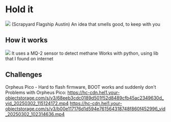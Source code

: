 # Hold it
<img src="https://hc-cdn.hel1.your-objectstorage.com/s/v3/c347abaee67de7b194fbe064fcfb758b3c06216c_img_4222-2.jpg"></img>
(Scrapyard Flagship Austin) An idea that smells good, to keep with you

## How it works
<img src="https://hc-cdn.hel1.your-objectstorage.com/s/v3/065ba6f0c0a32b40469e7b67115365ddfeec2328_fartingundies-1501850018.jpg"></img>
It uses a MQ-2 sensor to detect methane
Works with python, using lib that I found on internet 

## Challenges
Orpheus Pico - Hard to flash firmware, BOOT works and suddenly don't
Problems with Orpheus Pico:
https://hc-cdn.hel1.your-objectstorage.com/s/v3/68eeb3cdc0189d501f52d8489cfb45ac2349630d_vid_20250302_115124172.mp4
https://hc-cdn.hel1.your-objectstorage.com/s/v3/b00e117176d1d594e761564318748f860f452996_vid_20250302_102314636.mp4
